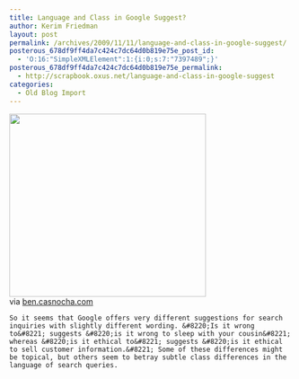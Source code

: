 ```yaml
---
title: Language and Class in Google Suggest?
author: Kerim Friedman
layout: post
permalink: /archives/2009/11/11/language-and-class-in-google-suggest/
posterous_678df9ff4da7c424c7dc64d0b819e75e_post_id:
  - 'O:16:"SimpleXMLElement":1:{i:0;s:7:"7397489";}'
posterous_678df9ff4da7c424c7dc64d0b819e75e_permalink:
  - http://scrapbook.oxus.net/language-and-class-in-google-suggest
categories:
  - Old Blog Import
---
```

<div class="posterous_bookmarklet_entry">
  <a href="http://ben.casnocha.com/2009/11/contrasts-in-how-google-suggets-searches.html"><img src="http://test.oxus.net/wp-content/uploads/2009/11/media_httpbigbenblogscoma6a00d8341c85c753ef01287579404e970c350wi_DIwmmmChmAECFzy.a6a00d8341c85c753ef01287579404e970c-350wi.scaled500-300x279.jpg" width="350" height="326" /><br /> </a> 
  
  <div class="posterous_quote_citation">
    via <a href="http://ben.casnocha.com/2009/11/contrasts-in-how-google-suggets-searches.html" onclick="_gaq.push(['_trackEvent', 'outbound-article', 'http://ben.casnocha.com/2009/11/contrasts-in-how-google-suggets-searches.html', 'ben.casnocha.com']);" >ben.casnocha.com</a>
  
  
  
    So it seems that Google offers very different suggestions for search inquiries with slightly different wording. &#8220;Is it wrong to&#8221; suggests &#8220;is it wrong to sleep with your cousin&#8221; whereas &#8220;is it ethical to&#8221; suggests &#8220;is it ethical to sell customer information.&#8221; Some of these differences might be topical, but others seem to betray subtle class differences in the language of search queries.
  


